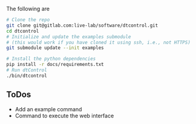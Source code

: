 
The following are
```bash
# Clone the repo 
git clone git@gitlab.com:live-lab/software/dtcontrol.git
cd dtcontrol
# Initialize and update the examples submodule
# (this would work if you have cloned it using ssh, i.e., not HTTPS)
git submodule update --init examples

# Install the python dependencies
pip install -r docs/requirements.txt
# Run dtControl
./bin/dtcontrol
```

## ToDos
- Add an example command
- Command to execute the web interface

